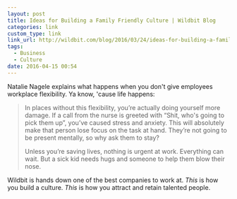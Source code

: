```yaml
---
layout: post
title: Ideas for Building a Family Friendly Culture | Wildbit Blog
categories: link
custom_type: link
link_url: http://wildbit.com/blog/2016/03/24/ideas-for-building-a-family-friendly-culture
tags:
  - Business
  - Culture
date: 2016-04-15 00:54
---
```

Natalie Nagele explains what happens when you don't give employees workplace flexibility. Ya know, 'cause life happens:

> In places without this flexibility, you’re actually doing yourself more damage. If a call from the nurse is greeted with “Shit, who's going to pick them up”, you’ve caused stress and anxiety. This will absolutely make that person lose focus on the task at hand. They’re not going to be present mentally, so why ask them to stay?
>
> Unless you’re saving lives, nothing is urgent at work. Everything can wait. But a sick kid needs hugs and someone to help them blow their nose.

Wildbit is hands down one of the best companies to work at. *This* is how you build a culture. *This* is how you attract and retain talented people.